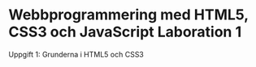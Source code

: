 Webbprogrammering med HTML5, CSS3 och JavaScript Laboration 1
=============================================================

Uppgift 1: Grunderna i HTML5 och CSS3
